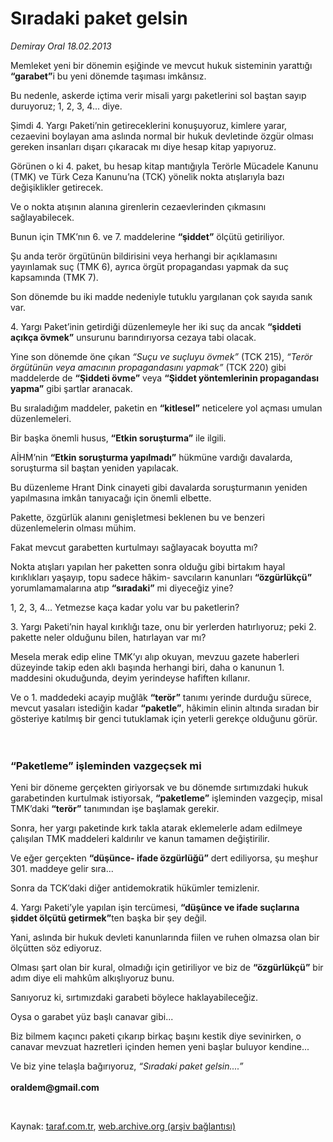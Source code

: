 # Sıradaki paket gelsin

*Demiray Oral 18.02.2013*

<div class="yazi"><p>Memleket yeni bir dönemin eşiğinde ve mevcut hukuk sisteminin yarattığı <b>“garabet”</b>i bu yeni dönemde taşıması imkânsız.</p>
<p>Bu nedenle, askerde içtima verir misali yargı paketlerini sol baştan sayıp duruyoruz; 1, 2, 3, 4... diye.</p>
<p>Şimdi 4. Yargı Paketi’nin getireceklerini konuşuyoruz, kimlere yarar, cezaevini boylayan ama aslında normal bir hukuk devletinde özgür olması gereken insanları dışarı çıkaracak mı diye hesap kitap yapıyoruz.</p>
<p>Görünen o ki 4. paket, bu hesap kitap mantığıyla Terörle Mücadele Kanunu (TMK) ve Türk Ceza Kanunu’na (TCK) yönelik nokta atışlarıyla bazı değişiklikler getirecek.</p>
<p>Ve o nokta atışının alanına girenlerin cezaevlerinden çıkmasını sağlayabilecek.</p>
<p>Bunun için TMK’nın 6. ve 7. maddelerine <b>“şiddet”</b> ölçütü getiriliyor.</p>
<p>Şu anda terör örgütünün bildirisini veya herhangi bir açıklamasını yayınlamak suç (TMK 6), ayrıca örgüt propagandası yapmak da suç kapsamında (TMK 7).</p>
<p>Son dönemde bu iki madde nedeniyle tutuklu yargılanan çok sayıda sanık var.</p>
<p>4. Yargı Paket’inin getirdiği düzenlemeyle her iki suç da ancak <b>“şiddeti açıkça övmek”</b> unsurunu barındırıyorsa cezaya tabi olacak.</p>
<p>Yine son dönemde öne çıkan <i>“Suçu ve suçluyu övmek”</i> (TCK 215), <i>“Terör örgütünün veya amacının propagandasını yapmak”</i> (TCK 220) gibi maddelerde de <b>“Şiddeti övme”</b> veya <b>“Şiddet yöntemlerinin propagandası yapma”</b> gibi şartlar aranacak.</p>
<p>Bu sıraladığım maddeler, paketin en <b>“kitlesel”</b> neticelere yol açması umulan düzenlemeleri.</p>
<p>Bir başka önemli husus, <b>“Etkin soruşturma”</b> ile ilgili.</p>
<p>AİHM’nin <b>“Etkin soruşturma yapılmadı”</b> hükmüne vardığı davalarda, soruşturma sil baştan yeniden yapılacak. </p>
<p>Bu düzenleme Hrant Dink cinayeti gibi davalarda soruşturmanın yeniden yapılmasına imkân tanıyacağı için önemli elbette.</p>
<p>Pakette, özgürlük alanını genişletmesi beklenen bu ve benzeri düzenlemelerin olması mühim.</p>
<p>Fakat mevcut garabetten kurtulmayı sağlayacak boyutta mı?</p>
<p>Nokta atışları yapılan her paketten sonra olduğu gibi birtakım hayal kırıklıkları yaşayıp, topu sadece hâkim- savcıların kanunları <b>“özgürlükçü”</b> yorumlamamalarına atıp <b>“sıradaki”</b> mi diyeceğiz yine?</p>
<p>1, 2, 3, 4... Yetmezse kaça kadar yolu var bu paketlerin?</p>
<p>3. Yargı Paketi’nin hayal kırıklığı taze, onu bir yerlerden hatırlıyoruz; peki 2. pakette neler olduğunu bilen, hatırlayan var mı?</p>
<p>Mesela merak edip eline TMK’yı alıp okuyan, mevzuu gazete haberleri düzeyinde takip eden aklı başında herhangi biri, daha o kanunun 1. maddesini okuduğunda, deyim yerindeyse hafiften kıllanır.</p>
<p>Ve o 1. maddedeki acayip muğlâk <b>“terör”</b> tanımı yerinde durduğu sürece, mevcut yasaları istediğin kadar <b>“paketle”</b>, hâkimin elinin altında sıradan bir gösteriye katılmış bir genci tutuklamak için yeterli gerekçe olduğunu görür.<br/><br/><br/></p>
<h3>“Paketleme” işleminden vazgeçsek mi</h3>
<p>Yeni bir döneme gerçekten giriyorsak ve bu dönemde sırtımızdaki hukuk garabetinden kurtulmak istiyorsak, <b>“paketleme”</b> işleminden vazgeçip, misal TMK’daki <b>“terör”</b> tanımından işe başlamak gerekir.</p>
<p>Sonra, her yargı paketinde kırk takla atarak eklemelerle adam edilmeye çalışılan TMK maddeleri kaldırılır ve kanun tamamen değiştirilir.</p>
<p>Ve eğer gerçekten <b>“düşünce- ifade özgürlüğü”</b> dert ediliyorsa, şu meşhur 301. maddeye gelir sıra...</p>
<p>Sonra da TCK’daki diğer antidemokratik hükümler temizlenir.</p>
<p>4. Yargı Paketi’yle yapılan işin tercümesi, <b>“düşünce ve ifade suçlarına şiddet ölçütü getirmek”</b>ten başka bir şey değil.</p>
<p>Yani, aslında bir hukuk devleti kanunlarında fiilen ve ruhen olmazsa olan bir ölçütten söz ediyoruz.</p>
<p>Olması şart olan bir kural, olmadığı için getiriliyor ve biz de <b>“özgürlükçü”</b> bir adım diye eli mahkûm alkışlıyoruz bunu.</p>
<p>Sanıyoruz ki, sırtımızdaki garabeti böylece haklayabileceğiz.</p>
<p>Oysa o garabet yüz başlı canavar gibi...</p>
<p>Biz bilmem kaçıncı paketi çıkarıp birkaç başını kestik diye sevinirken, o canavar mevzuat hazretleri içinden hemen yeni başlar buluyor kendine...</p>
<p>Ve biz yine telaşla bağırıyoruz, <i>“Sıradaki paket gelsin....”<br/><br/></i><strong>oraldem@gmail.com</strong></p>
<p> </p>
</div>

Kaynak: [taraf.com.tr](http://www.taraf.com.tr/demiray-oral/makale-siradaki-paket-gelsin.htm), [web.archive.org (arşiv bağlantısı)](http://web.archive.org/web/20131022135833/http://www.taraf.com.tr/demiray-oral/makale-siradaki-paket-gelsin.htm)
